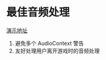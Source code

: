 # 最佳音频处理

[演示地址](https://liurongqing.github.io/phaser3-demo-web-audio/)
1. 避免多个 AudioContext 警告
1. 友好处理用户离开游戏时的音频处理
